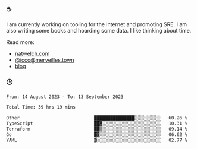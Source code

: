 ### ☕

I am currently working on tooling for the internet and promoting SRE. I am also writing some books and hoarding some data. I like thinking about time. 

Read more:

 - [natwelch.com](https://natwelch.com)
 - [@icco@merveilles.town](https://merveilles.town/@icco)
 - [blog](https://writing.natwelch.com)

### 🕒

<!--START_SECTION:waka-->

```txt
From: 14 August 2023 - To: 13 September 2023

Total Time: 39 hrs 19 mins

Other                            ███████████████░░░░░░░░░░   60.26 %
TypeScript                       ██▓░░░░░░░░░░░░░░░░░░░░░░   10.31 %
Terraform                        ██▒░░░░░░░░░░░░░░░░░░░░░░   09.14 %
Go                               █▓░░░░░░░░░░░░░░░░░░░░░░░   06.62 %
YAML                             ▓░░░░░░░░░░░░░░░░░░░░░░░░   02.77 %
```

<!--END_SECTION:waka-->
